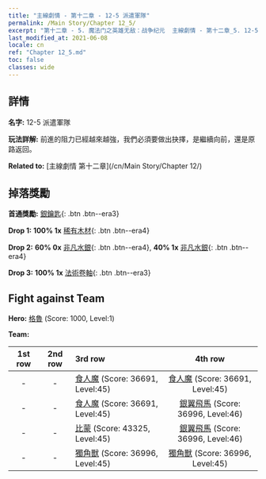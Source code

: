 ```yaml
---
title: "主線劇情 - 第十二章 - 12-5 派遣軍隊"
permalink: /Main Story/Chapter 12_5/
excerpt: "第十二章 - 5. 魔法门之英雄无敌：战争纪元  主線劇情 - 第十二章_5. 12-5 派遣軍隊"
last_modified_at: 2021-06-08
locale: cn
ref: "Chapter 12_5.md"
toc: false
classes: wide
---
```


## 詳情

 **名字:** 12-5 派遣軍隊

 **玩法詳解:** 前進的阻力已經越來越強，我們必須要做出抉擇，是繼續向前，還是原路返回。

 **Related to:** [主線劇情 第十二章](/cn/Main Story/Chapter 12/)

## 掉落獎勵

 **首通獎勵:** [銀鑰匙](/cn/Items/con_693/){: .btn .btn--era3}

 **Drop 1:** **100% 1x** [稀有木材](/cn/Items/mat_41/){: .btn .btn--era4}

 **Drop 2:** **60% 0x** [非凡水銀](/cn/Items/mat_35/){: .btn .btn--era4}, **40% 1x** [非凡水銀](/cn/Items/mat_35/){: .btn .btn--era4}

 **Drop 3:** **100% 1x** [法術卷軸](/cn/Items/con_694/){: .btn .btn--era3}


## Fight against Team
 **Hero:** [格魯](/cn/heroes/Gelu/) (Score: 1000, Level:1)

 **Team:**


  | 1st row | 2nd row | 3rd row | 4th row |
  |:----:|:----:|:----|:----:|
  | - | - | [食人魔](/cn/units/Ogre/) (Score: 36691, Level:45)  | [食人魔](/cn/units/Ogre/) (Score: 36691, Level:45)  |
  | - | - | [食人魔](/cn/units/Ogre/) (Score: 36691, Level:45)  | [銀翼飛馬](/cn/units/Pegasus/) (Score: 36996, Level:46)  |
  | - | - | [比蒙](/cn/units/Behemoth/) (Score: 43325, Level:45)  | [銀翼飛馬](/cn/units/Pegasus/) (Score: 36996, Level:46)  |
  | - | - | [獨角獸](/cn/units/Unicorn/) (Score: 36996, Level:45)  | [獨角獸](/cn/units/Unicorn/) (Score: 36996, Level:45)  |


